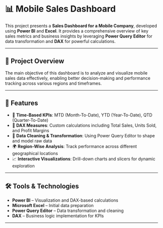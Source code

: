 # 📊 Mobile Sales Dashboard

This project presents a **Sales Dashboard for a Mobile Company**, developed using **Power BI** and **Excel**. It provides a comprehensive overview of key sales metrics and business insights by leveraging **Power Query Editor** for data transformation and **DAX** for powerful calculations.

---

## 🚀 Project Overview

The main objective of this dashboard is to analyze and visualize mobile sales data effectively, enabling better decision-making and performance tracking across various regions and timeframes.

---

## 📌 Features

- 📅 **Time-Based KPIs**: MTD (Month-To-Date), YTD (Year-To-Date), QTD (Quarter-To-Date)
- 🧮 **DAX Measures**: Custom calculations including Total Sales, Units Sold, and Profit Margins
- 🧼 **Data Cleaning & Transformation**: Using Power Query Editor to shape and model raw data
- 🌍 **Region-Wise Analysis**: Track performance across different geographical locations
- 📈 **Interactive Visualizations**: Drill-down charts and slicers for dynamic exploration

---

## 🛠️ Tools & Technologies

- **Power BI** – Visualization and DAX-based calculations
- **Microsoft Excel** – Initial data preparation
- **Power Query Editor** – Data transformation and cleaning
- **DAX** – Business logic implementation for KPIs

---

